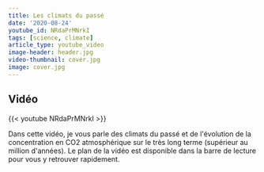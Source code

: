 ```yaml
---
title: Les climats du passé
date: '2020-08-24'
youtube_id: NRdaPrMNrkI
tags: [science, climate]
article_type: youtube_video
image-header: header.jpg
video-thumbnail: cover.jpg
image: cover.jpg
---
```


## Vidéo

{{< youtube NRdaPrMNrkI >}}

Dans cette vidéo, je vous parle des climats du passé et de l'évolution de la concentration en CO2 atmosphérique sur le très long terme (supérieur au million d'années). Le plan de la vidéo est disponible dans la barre de lecture pour vous y retrouver rapidement.